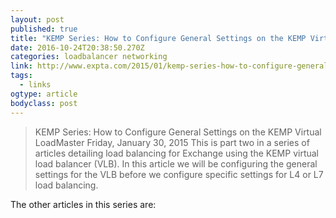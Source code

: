 ```yaml
---
layout: post 
published: true 
title: "KEMP Series: How to Configure General Settings on the KEMP Virtual LoadMaster | The EXPTA {blog}" 
date: 2016-10-24T20:38:50.270Z 
categories: loadbalancer networking
link: http://www.expta.com/2015/01/kemp-series-how-to-configure-general.html 
tags:
  - links
ogtype: article 
bodyclass: post 
---
```


> KEMP Series: How to Configure General Settings on the KEMP Virtual LoadMaster
Friday, January 30, 2015
This is part two in a series of articles detailing load balancing for Exchange using the KEMP virtual load balancer (VLB). In this article we will be configuring the general settings for the VLB before we configure specific settings for L4 or L7 load balancing.

The other articles in this series are: